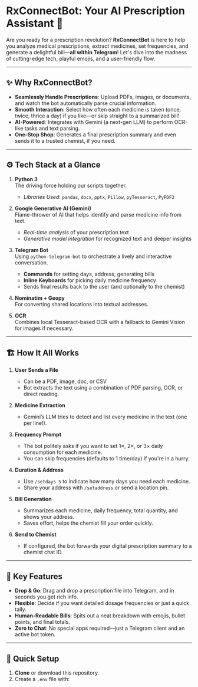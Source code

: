 # RxConnectBot: Your AI Prescription Assistant 🚀

Are you ready for a prescription revolution? **RxConnectBot** is here to help you analyze medical prescriptions, extract medicines, set frequencies, and generate a delightful bill—**all within Telegram**! Let's dive into the madness of cutting-edge tech, playful emojis, and a user-friendly flow.

---

## ✨ Why RxConnectBot?

- **Seamlessly Handle Prescriptions**: Upload PDFs, images, or documents, and watch the bot automatically parse crucial information.
- **Smooth Interaction**: Select how often each medicine is taken (once, twice, thrice a day) if you like—or skip straight to a summarized bill!
- **AI-Powered**: Integrates with Gemini (a next-gen LLM) to perform OCR-like tasks and text parsing.
- **One-Stop Shop**: Generates a final prescription summary and even sends it to a trusted chemist, if you need.

---

## ⚙️ Tech Stack at a Glance

1. **Python 3**  
   The driving force holding our scripts together.  
   - *Libraries Used*: `pandas`, `docx`, `pptx`, `Pillow`, `pyTesseract`, `PyPDF2`  
   
2. **Google Generative AI (Gemini)**  
   Flame-thrower of AI that helps identify and parse medicine info from text.  
   - *Real-time analysis* of your prescription text  
   - *Generative model integration* for recognized text and deeper insights  

3. **Telegram Bot**  
   Using `python-telegram-bot` to orchestrate a lively and interactive conversation.  
   - **Commands** for setting days, address, generating bills  
   - **Inline Keyboards** for picking daily medicine frequency  
   - Sends final results back to the user (and optionally to the chemist)

4. **Nominatim + Geopy**  
   For converting shared locations into textual addresses.  

5. **OCR**  
   Combines local Tesseract-based OCR with a fallback to Gemini Vision for images if necessary.

---

## 🏗️ How It All Works

1. **User Sends a File**  
   - Can be a PDF, image, doc, or CSV  
   - Bot extracts the text using a combination of PDF parsing, OCR, or direct reading.

2. **Medicine Extraction**  
   - Gemini’s LLM tries to detect and list every medicine in the text (one per line!).  

3. **Frequency Prompt**  
   - The bot politely asks if you want to set 1×, 2×, or 3× daily consumption for each medicine.  
   - You can skip frequencies (defaults to 1 time/day) if you're in a hurry.  

4. **Duration & Address**  
   - Use `/setdays 5` to indicate how many days you need each medicine.  
   - Share your address with `/setaddress` or send a location pin.  

5. **Bill Generation**  
   - Summarizes each medicine, daily frequency, total quantity, and shows your address.  
   - Saves effort, helps the chemist fill your order quickly.  

6. **Send to Chemist**  
   - If configured, the bot forwards your digital prescription summary to a chemist chat ID.  

---

## 🎉 Key Features

- **Drop & Go**: Drag and drop a prescription file into Telegram, and in seconds you get rich info.  
- **Flexible**: Decide if you want detailed dosage frequencies or just a quick tally.  
- **Human-Readable Bills**: Spits out a neat breakdown with emojis, bullet points, and final totals.  
- **Zero to Chat**: No special apps required—just a Telegram client and an active bot token.  

---

## 🚀 Quick Setup

1. **Clone** or download this repository.  
2. Create a `.env` file with:  
